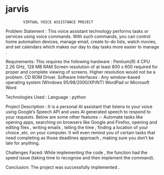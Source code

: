 # jarvis
            VIRTUAL VOICE ASSISTANCE PROJECT 

Problem Statement :   This voice assistant technology performs tasks or services using voice commands. With such commands, you can control home automation devices, manage email, create to-do lists, watch movies, and set calendars which makes our day to day tasks more easier to manage .

Requirements: 
This requires the following hardware :
Pentium(R) 4 CPU 2.26 GHz, 128 MB RAM Screen resolution
of at least 800 x 600 required for proper and complete viewing
of screens. Higher resolution would not be a problem. CD
ROM Driver.
Software Interfaces :
Any window-based operating system (Windows
95/98/2000/XP/NT) WordPad or Microsoft Word

Technologies Used :
Language : python 

Project Description :
It is a personal AI assistant that listens to your voice using Google’s Speech API and uses AI generated speech to respond to your requests. Below are some other features :-
Automate tasks like opening apps, searching on browsers like Google and Firefox, opening and editing files , writing emails , telling the time , finding a location of your choice ,etc. on your computer. It will even remind you of certain tasks that need completing as those deadlines approach , making sure you don’t be late for anything. 

Challenges Faced:
While implementing the code , the function had the speed issue (taking time to recognise and then implement the command).

Conclusion:
The project was successfully implemented .

